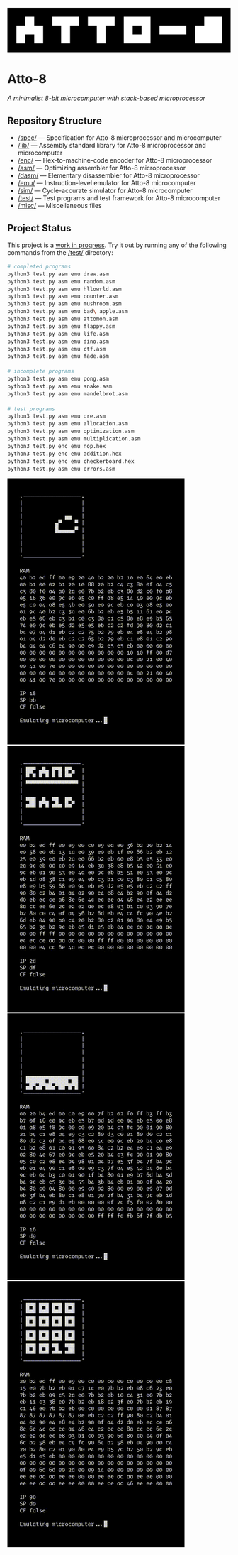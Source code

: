 ![Atto-8 Banner](misc/assets/banner.png)

# Atto-8

_A minimalist 8-bit microcomputer with stack-based microprocessor_

## Repository Structure

- [/spec/](spec/) &mdash; Specification for Atto-8 microprocessor and microcomputer
- [/lib/](lib/) &mdash; Assembly standard library for Atto-8 microprocessor and microcomputer
- [/enc/](enc/) &mdash; Hex-to-machine-code encoder for Atto-8 microprocessor
- [/asm/](asm/) &mdash; Optimizing assembler for Atto-8 microprocessor
- [/dasm/](dasm/) &mdash; Elementary disassembler for Atto-8 microprocessor
- [/emu/](emu/) &mdash; Instruction-level emulator for Atto-8 microcomputer
- [/sim/](sim/) &mdash; Cycle-accurate simulator for Atto-8 microcomputer
- [/test/](test/) &mdash; Test programs and test framework for Atto-8 microcomputer
- [/misc/](misc/) &mdash; Miscellaneous files

## Project Status

This project is a [work in progress](TODO.md). Try it out by running any of the following commands from the [/test/](test/) directory:

```bash
# completed programs
python3 test.py asm emu draw.asm
python3 test.py asm emu random.asm
python3 test.py asm emu hllowrld.asm
python3 test.py asm emu counter.asm
python3 test.py asm emu mushroom.asm
python3 test.py asm emu bad\ apple.asm
python3 test.py asm emu attomon.asm
python3 test.py asm emu flappy.asm
python3 test.py asm emu life.asm
python3 test.py asm emu dino.asm
python3 test.py asm emu ctf.asm
python3 test.py asm emu fade.asm

# incomplete programs
python3 test.py asm emu pong.asm
python3 test.py asm emu snake.asm
python3 test.py asm emu mandelbrot.asm

# test programs
python3 test.py asm emu ore.asm
python3 test.py asm emu allocation.asm
python3 test.py asm emu optimization.asm
python3 test.py asm emu multiplication.asm
python3 test.py enc emu nop.hex
python3 test.py enc emu addition.hex
python3 test.py enc emu checkerboard.hex
python3 test.py asm emu errors.asm
```

![Game of Life Demo](misc/assets/life.gif) ![Random Number Generator Demo](misc/assets/random.gif) ![Flappy Bird Demo](misc/assets/flappy.gif) ![Infinite Counter Demo](misc/assets/counter.gif)
